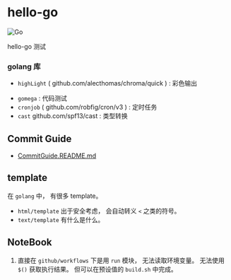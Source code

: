# hello-go

![Go](https://github.com/tangx/hello-go/workflows/Go/badge.svg)

hello-go 测试

### golang 库

+ `highLight` ( github.com/alecthomas/chroma/quick ) : 彩色输出
<!-- + `goconvey` ( github.com/smartystreets/goconvey/convey ) : 代码测试 -->
+ `gomega` : 代码测试
+ `cronjob` ( github.com/robfig/cron/v3 ) : 定时任务
+ `cast` github.com/spf13/cast : 类型转换

## Commit Guide

+ [CommitGuide.README.md](CommitGuide.README.md)

## template

在 `golang` 中， 有很多 template。

+ `html/template` 出于安全考虑， 会自动转义 `<` 之类的符号。
+ `text/template` 有什么是什么。

## NoteBook

1. 直接在 `github/workflows` 下是用 `run` 模块， 无法读取环境变量。 无法使用 `$()` 获取执行结果。 但可以在预设值的 `build.sh` 中完成。


